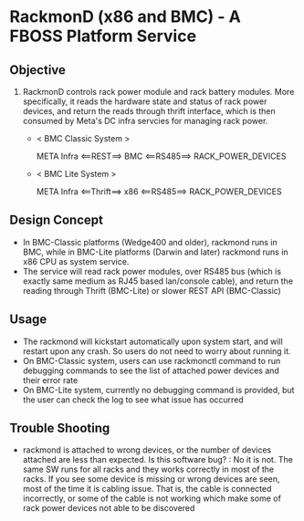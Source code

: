 # RackmonD (x86 and BMC) - A FBOSS Platform Service

## Objective
1. RackmonD controls rack power module and rack battery modules. More specifically, it reads the hardware state and status of rack power devices, and return the reads through thrift interface, which is then consumed by Meta's DC infra servcies for managing rack power.


   * < BMC Classic System >

      META Infra <==REST==> BMC <==RS485==> RACK_POWER_DEVICES


   *  < BMC Lite System >

      META Infra <==Thrift==> x86 <==RS485==> RACK_POWER_DEVICES


## Design Concept
* In BMC-Classic platforms (Wedge400 and older), rackmond runs in BMC, while in BMC-Lite platforms (Darwin and later) rackmond runs in x86 CPU as system service.
* The service will read rack power modules, over RS485 bus (which is exactly same medium as RJ45 based lan/console cable), and return the reading through Thrift (BMC-Lite) or slower REST API (BMC-Classic)

## Usage
* The rackmond will kickstart automatically upon system start, and will restart upon any crash. So users do not need to worry about running it.
* On BMC-Classic system, users can use rackmonctl command to run debugging commands to see the list of attached power devices and their error rate
* On BMC-Lite system, currently no debugging command is provided, but the user can check the log to see what issue has occurred


## Trouble Shooting
* rackmond is attached to wrong devices, or the number of devices attached are less than expected. Is this software bug? : No it is not. The same SW runs for all racks and they works correctly in most of the racks. If you see some device is missing or wrong devices are seen, most of the time it is cabling issue. That is, the cable is connected incorrectly, or some of the cable is not working which make some of rack power devices not able to be discovered
